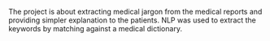 

The project is about extracting medical jargon from the medical reports and providing simpler explanation to the patients. 
NLP was used to extract the keywords by matching against a medical dictionary.
